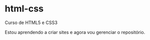 # html-css
 Curso de HTML5 e CSS3

 Estou aprendendo a criar  sites e agora vou gerenciar o repositório.
